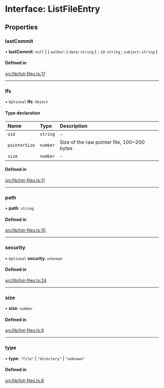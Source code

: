 # Interface: ListFileEntry

## Properties

### lastCommit

• **lastCommit**: ``null`` \| { `author`: { `date`: `string`  } ; `id`: `string` ; `subject`: `string`  }

#### Defined in

[src/lib/list-files.ts:17](https://github.com/huggingface/huggingface.js/blob/548425e/packages/hub/src/lib/list-files.ts#L17)

___

### lfs

• `Optional` **lfs**: `Object`

#### Type declaration

| Name | Type | Description |
| :------ | :------ | :------ |
| `oid` | `string` | - |
| `pointerSize` | `number` | Size of the raw pointer file, 100~200 bytes |
| `size` | `number` | - |

#### Defined in

[src/lib/list-files.ts:11](https://github.com/huggingface/huggingface.js/blob/548425e/packages/hub/src/lib/list-files.ts#L11)

___

### path

• **path**: `string`

#### Defined in

[src/lib/list-files.ts:10](https://github.com/huggingface/huggingface.js/blob/548425e/packages/hub/src/lib/list-files.ts#L10)

___

### security

• `Optional` **security**: `unknown`

#### Defined in

[src/lib/list-files.ts:24](https://github.com/huggingface/huggingface.js/blob/548425e/packages/hub/src/lib/list-files.ts#L24)

___

### size

• **size**: `number`

#### Defined in

[src/lib/list-files.ts:9](https://github.com/huggingface/huggingface.js/blob/548425e/packages/hub/src/lib/list-files.ts#L9)

___

### type

• **type**: ``"file"`` \| ``"directory"`` \| ``"unknown"``

#### Defined in

[src/lib/list-files.ts:8](https://github.com/huggingface/huggingface.js/blob/548425e/packages/hub/src/lib/list-files.ts#L8)
